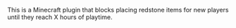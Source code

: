 This is a Minecraft plugin that blocks placing redstone items for new players until they reach X hours of playtime.
